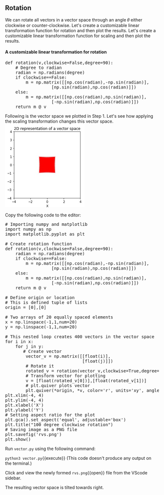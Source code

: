 ## Rotation
We can rotate all vectors in a vector space through an angle  𝜃  either clockwise or counter-clockwise. Let's create a customizable linear transformation function for rotation and then plot the results. Let's create a customizable linear transformation function for scaling and then plot the results.

#### A customizable linear transformation for rotation
<pre>
def rotation(v,clockwise=False,degree=90):
    # Degree to radian
    radian = np.radians(degree)
    if clockwise==False:
        m = np.matrix([[np.cos(radian),-np.sin(radian)],
                  [np.sin(radian),np.cos(radian)]])
    else:
        m = np.matrix([[np.cos(radian),np.sin(radian)],
                  [-np.sin(radian),np.cos(radian)]])
    return m @ v
</pre>

Following is the vector space we plotted in Step 1. Let's see how applying the scaling transformation changes this vector space. 
![2D vector space](./assets/2dvs.jpg)

Copy the following code to the editor:

<pre class="file" data-filename="vector.py" data-target="replace">
# Importing numpy and matplotlib
import numpy as np
import matplotlib.pyplot as plt

# Create rotation function
def rotation(v,clockwise=False,degree=90):
    radian = np.radians(degree)
    if clockwise==False:
        m = np.matrix([[np.cos(radian),-np.sin(radian)],
                  [np.sin(radian),np.cos(radian)]])
    else:
        m = np.matrix([[np.cos(radian),np.sin(radian)],
                  [-np.sin(radian),np.cos(radian)]])
    return m @ v

# Define origin or location
# This is defined tuple of lists
origin = [0],[0]

# Two arrays of 20 equally spaced elements
x = np.linspace(-1,1,num=20)
y = np.linspace(-1,1,num=20)

# This nested loop creates 400 vectors in the vector space
for i in x:
    for j in y:
       # Create vector 
        vector_v = np.matrix([[float(i)],
                              [float(j)]])
        # Rotate it
        rotated_v = rotation(vector_v,clockwise=True,degree=100)
        # Transform vector for plotting
        v = [float(rotated_v[0])],[float(rotated_v[1])]
        # plt.quiver plots vector
        plt.quiver(*origin, *v, color='r', units='xy', angles='xy', scale_units='xy', scale=1)
plt.xlim(-4, 4)
plt.ylim(-4, 4)
plt.xlabel('X')
plt.ylabel('Y')
# Setting aspect ratio for the plot
plt.gca().set_aspect('equal', adjustable='box')
plt.title("100 degree clockwise rotation")
# Saving image as a PNG file
plt.savefig('rvs.png')
plt.show()
</pre>

Run `vector.py` using the following command:

`python3 vector.py`{{execute}} (This code doesn't produce any output on the terminal.)

Click and view the newly formed `rvs.png`{{open}} file from the VScode sidebar.

The resulting vector space is tilted towards right.